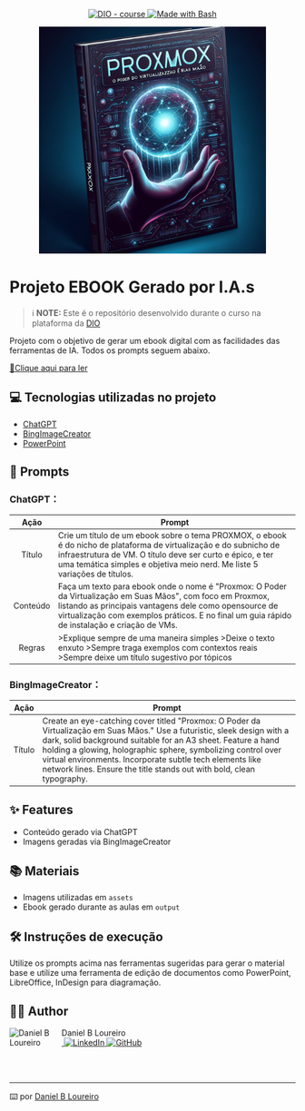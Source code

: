 <p align="center">
  <a href="https://dio.me/">
    <img src="https://img.shields.io/badge/DIO-Course-28DA77?logo=youtube" alt="DIO - course">
  </a>
  <a href="https://www.gnu.org/software/bash/" title="Go to Bash homepage">
    <img src="https://img.shields.io/badge/Prompt-Project-blue?logo=gnu-bash&amp;logoColor=white" alt="Made with Bash">
  </a>
</p>

<p align="center">
  <img src="./assets/capa.png" width="400" alt="Capa do Ebook">
</p>

# Projeto EBOOK Gerado por I.A.s

> ℹ️ **NOTE:** Este é o repositório desenvolvido durante o curso na plataforma da [DIO](https://dio.me)

Projeto com o objetivo de gerar um ebook digital com as facilidades das ferramentas de IA. Todos os prompts seguem abaixo.

<a href="https://github.com/bldaniel/ebook-proxmox/blob/main/output/ebook%20Proxmox.pdf" title="View PDF now"> 📕Clique aqui para ler</a>

## 💻 Tecnologias utilizadas no projeto

- [ChatGPT](https://chat.openai.com/) 
- [BingImageCreator](https://www.bing.com/images/create?FORM=GENILP)
- [PowerPoint](https://www.microsoft.com/en/microsoft-365/powerpoint)

## 🧠 Prompts

### ChatGPT：

|   Ação   | Prompt                                                                                                                                                                                                                                                                        |
| :------: | ------------------------------------------------------------------------------------------------------------------------------------------------------------------------------------------------------------------------------------------------------------------------------ |
|  Título  | Crie um título de um ebook sobre o tema PROXMOX, o ebook é do nicho de plataforma de virtualização e do subnicho de infraestrutura de VM. O título deve ser curto e épico, e ter uma temática simples e objetiva meio nerd. Me liste 5 variações de títulos.                     |
| Conteúdo | Faça um texto para ebook onde o nome é "Proxmox: O Poder da Virtualização em Suas Mãos", com foco em Proxmox, listando as principais vantagens dele como opensource de virtualização com exemplos práticos. E no final um guia rápido de instalação e criação de VMs.          |
|  Regras  | >Explique sempre de uma maneira simples >Deixe o texto enxuto >Sempre traga exemplos com contextos reais >Sempre deixe um título sugestivo por tópicos                                                                                                                         |

### BingImageCreator：

|  Ação  | Prompt                                                                                 |
| :----: | -------------------------------------------------------------------------------------- |
| Título | Create an eye-catching cover titled "Proxmox: O Poder da Virtualização em Suas Mãos." Use a futuristic, sleek design with a dark, solid background suitable for an A3 sheet. Feature a hand holding a glowing, holographic sphere, symbolizing control over virtual environments. Incorporate subtle tech elements like network lines. Ensure the title stands out with bold, clean typography. |

## ✨ Features

- Conteúdo gerado via ChatGPT
- Imagens geradas via BingImageCreator

## 📚 Materiais

- Imagens utilizadas em `assets`
- Ebook gerado durante as aulas em `output`

## 🛠️ Instruções de execução

Utilize os prompts acima nas ferramentas sugeridas para gerar o material base e utilize uma ferramenta de edição de documentos como PowerPoint, LibreOffice, InDesign para diagramação.

## 👨‍💻 Author

<p>
  <img align="left" width="80" src="https://avatars.githubusercontent.com/bldaniel" alt="Daniel B Loureiro">
  &nbsp;&nbsp;&nbsp;Daniel B Loureiro<br>
  &nbsp;&nbsp;&nbsp;<a href="https://www.linkedin.com/in/danielbloureiro/">
    <img src="https://img.shields.io/badge/-LinkedIn-0D1117?style=for-the-badge&logo=linkedin&logoColor=0077B5" alt="LinkedIn">
  </a>
  <a href="https://github.com/bldaniel">
    <img src="https://img.shields.io/badge/Git-F05032?style=for-the-badge&logo=git&logoColor=white" alt="GitHub">
  </a>
</p>
<br><br>

---

⌨️ por [Daniel B Loureiro](https://github.com/bldaniel)
